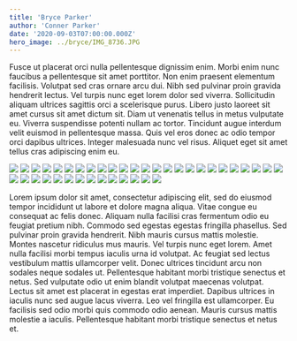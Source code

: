 ```yaml
---
title: 'Bryce Parker'
author: 'Conner Parker'
date: '2020-09-03T07:00:00.000Z'
hero_image: ../bryce/IMG_8736.JPG
---
```


Fusce ut placerat orci nulla pellentesque dignissim enim. Morbi enim nunc faucibus a pellentesque sit amet porttitor. Non enim praesent elementum facilisis. Volutpat sed cras ornare arcu dui. Nibh sed pulvinar proin gravida hendrerit lectus. Vel turpis nunc eget lorem dolor sed viverra. Sollicitudin aliquam ultrices sagittis orci a scelerisque purus. Libero justo laoreet sit amet cursus sit amet dictum sit. Diam ut venenatis tellus in metus vulputate eu. Viverra suspendisse potenti nullam ac tortor. Tincidunt augue interdum velit euismod in pellentesque massa. Quis vel eros donec ac odio tempor orci dapibus ultrices. Integer malesuada nunc vel risus. Aliquet eget sit amet tellus cras adipiscing enim eu.

![](../bryce/IMG_8701.JPG)
![](../bryce/IMG_8702.JPG)
![](../bryce/IMG_8703.JPG)
![](../bryce/IMG_8704.JPG)
![](../bryce/IMG_8705.JPG)
![](../bryce/IMG_8706.JPG)
![](../bryce/IMG_8707.JPG)
![](../bryce/IMG_8708.JPG)
![](../bryce/IMG_8709.JPG)
![](../bryce/IMG_8710.JPG)
![](../bryce/IMG_8711.JPG)
![](../bryce/IMG_8712.JPG)
![](../bryce/IMG_8713.JPG)
![](../bryce/IMG_8714.JPG)
![](../bryce/IMG_8715.JPG)
![](../bryce/IMG_8716.JPG)
![](../bryce/IMG_8717.JPG)
![](../bryce/IMG_8718.JPG)
![](../bryce/IMG_8719.JPG)
![](../bryce/IMG_8720.JPG)
![](../bryce/IMG_8721.JPG)
![](../bryce/IMG_8722.JPG)
![](../bryce/IMG_8723.JPG)
![](../bryce/IMG_8724.JPG)
![](../bryce/IMG_8725.JPG)
![](../bryce/IMG_8726.JPG)
![](../bryce/IMG_8727.JPG)
![](../bryce/IMG_8728.JPG)
![](../bryce/IMG_8729.JPG)
![](../bryce/IMG_8730.JPG)
![](../bryce/IMG_8731.JPG)
![](../bryce/IMG_8732.JPG)
![](../bryce/IMG_8733.JPG)
![](../bryce/IMG_8734.JPG)
![](../bryce/IMG_8735.JPG)
![](../bryce/IMG_8736.JPG)
![](../bryce/IMG_8737.JPG)
![](../bryce/IMG_8738.JPG)
![](../bryce/IMG_8739.JPG)

Lorem ipsum dolor sit amet, consectetur adipiscing elit, sed do eiusmod tempor incididunt ut labore et dolore magna aliqua. Vitae congue eu consequat ac felis donec. Aliquam nulla facilisi cras fermentum odio eu feugiat pretium nibh. Commodo sed egestas egestas fringilla phasellus. Sed pulvinar proin gravida hendrerit. Nibh mauris cursus mattis molestie. Montes nascetur ridiculus mus mauris. Vel turpis nunc eget lorem. Amet nulla facilisi morbi tempus iaculis urna id volutpat. Ac feugiat sed lectus vestibulum mattis ullamcorper velit. Donec ultrices tincidunt arcu non sodales neque sodales ut. Pellentesque habitant morbi tristique senectus et netus. Sed vulputate odio ut enim blandit volutpat maecenas volutpat. Lectus sit amet est placerat in egestas erat imperdiet. Dapibus ultrices in iaculis nunc sed augue lacus viverra. Leo vel fringilla est ullamcorper. Eu facilisis sed odio morbi quis commodo odio aenean. Mauris cursus mattis molestie a iaculis. Pellentesque habitant morbi tristique senectus et netus et.